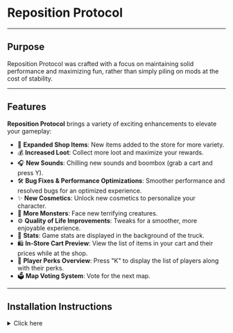# Reposition Protocol
___

## Purpose

Reposition Protocol was crafted with a focus on maintaining solid performance and maximizing fun, rather than simply
piling on mods at the cost of stability.

___

## Features

**Reposition Protocol** brings a variety of exciting enhancements to elevate your gameplay:

- 🛒 **Expanded Shop Items**: New items added to the store for more variety.
- 💰 **Increased Loot**: Collect more loot and maximize your rewards.
- 🎧 **New Sounds**: Chilling new sounds and boombox (grab a cart and press Y).
- 🛠️ **Bug Fixes & Performance Optimizations**: Smoother performance and resolved bugs for an optimized experience.
- ✨ **New Cosmetics**: Unlock new cosmetics to personalize your character.
- 👹 **More Monsters**: Face new terrifying creatures.
- ⚙️ **Quality of Life Improvements**: Tweaks for a smoother, more enjoyable experience.
- 🚀 **Stats**: Game stats are displayed in the background of the truck.
- 🛍️ **In-Store Cart Preview**: View the list of items in your cart and their prices while at the shop.
- 🔑 **Player Perks Overview**: Press "K" to display the list of players along with their perks.
- 🗳️ **Map Voting System**: Vote for the next map.

___


## Installation Instructions

<details>
<summary>Click here</summary>
<br>

Installing **Reposition Protocol** is straightforward:

1. Download and install the GaleModManager software.
2. Search for Reposition Protocol within the application.
3. Download the modpack and you're ready to play!


</details>